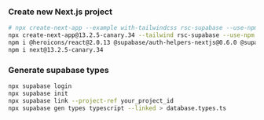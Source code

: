 ### Create new Next.js project
```bash
# npx create-next-app --example with-tailwindcss rsc-supabase --use-npm
npx create-next-app@13.2.5-canary.34 --tailwind rsc-supabase --use-npm
npm i @heroicons/react@2.0.13 @supabase/auth-helpers-nextjs@0.6.0 @supabase/supabase-js@2.1.1 zustand@4.1.4 supabase@1.27.0 date-fns@2.29.3
npm i next@13.2.5-canary.34
```
### Generate supabase types
```bash
npx supabase login
npx supabase init
npx supabase link --project-ref your_project_id
npx supabase gen types typescript --linked > database.types.ts
```
